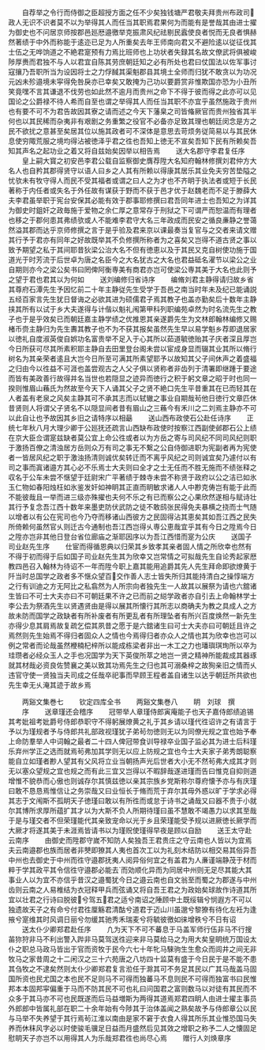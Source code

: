 <!-- { "loadSidebar": true } -->
　　自荐举之令行而侍御之臣超授方面之任不少矣独钱塘严君敬夫拜贵州布政司政人无识不识者莫不以为举得其人而任当其职焉君果何为而能有是誉哉其由进士擢为御史也不问居京师按郡邑廵厯邉徼举克振肃风纪祛剔民蠧使良者悦而无良者惧赫然著绩于中外而称能于逺迩已足为人所重矣去年王师南向君又不避险逺以従征伐其士伍之无哗饷道之不絶君寔预有力焉比班师也上功状者失録其名故文僚武将俱被峻陟厚赉而君独不与人以君宜自陈其劳庶朝廷知之必有所处也君曰仗国法以佐军事讨寇攘乃吾职所当为设因将士之力俘馘其渠魁郡县其境土全师而归犹不敢贪以为功况元凶未殄邉境未寜得免咎戾亦已幸矣又敢掩为己功以要爵赏非惟欺国亦恐为小丑所笑竟嘿不言其谦退不伐劳也如此然不逾月而贵州之命下不得于彼而得之此亦可以见国论之公爵禄不待人希而自至也谓之举得其人而任当其职不亦宜乎虽然施政于贵州也有要不可不为君告故因其寮之请而述之今天下藩臬之司皆偹厥官而贵州独省其半何也以其民稀而杂夷非有艰剧之务重繁之役官不必备亦足致其理也朝廷闵念是方之民不欲扰之意甚至矣居其位以施其政者可不深体是意思去苛烦务従简易以与其民休息使穷陬荒服之境均得沾被徳泽乎君之徃也吾知上徳无不宣矣吾知下民有所赖矣吾知其声名之起功业之着又将自兹始矣因举以相告焉
　　送大名郡守李君复任序
　　皇上嗣大寳之初安邑李君公载自监察御史膺荐陞大名知府翰林修撰刘君仲方大名人也自矜其郡得贤守以语人曰乡之人其有所赖以得康其居乐其业免夫穷苦垫隘之忧欤未有牧守得人而民不受其福者或谓之曰人之为才也不齐眀于执法者或短于长民著称于内任者或失名于外任故有谋获于野而不获于邑才优于赵魏老而不足于滕薛大夫李君虽举职于宪台安保其必能有效于郡事耶修撰曰君吾同年进士也吾知之为详其为御史时鉏奸之政毎施于爱物之余仁厚之意常存于刑狱之下可谓严而恕温而有理者也移之于郡何患其弗绩欤或人不能难李君守大名三年政成而民安之循良亷静之誉蔼然溢其郡而达乎京师修撰之言于是乎验及君来京以课最奏当复官与之交者来请文赠其行予于君亦有同年之好故既举其不负修撰所称者为之喜矣又岂得不道古贤之事以致予期望之私于其间耶昔狄梁公治大名不但有徳恵以及于其民又克自树使功施于国道光于时芳流于后世卓为唐之名臣今之大名犹古之大名也君益砥名濯节以梁公之业自期则亦今之梁公矣书曰罔俾阿衡専美有商君亦岂可使梁公専其美于大名也此则予之望于君也君其以为何如
　　送刘编修归省诗序
　　编脩刘君主静得请归故乡省其尊府石潭先生予因忆前二十年主静従先生受学于吾邑之南当时年未及纪已能诵説五经百家言先生犹日督诲之必欲其进为硕儒君子焉其教子也盖亦勤矣后十数年主静挟其所有以试于乡大夫遂得与计偕以魁礼闱第甲科列职编苑卓然为时名流先生之教子也于是乎效矣已而朝廷嘉主静学绩之优推恩其亲遂爵先生为文林郎翰林编修又赐楮币赍主静归为先生夀其教子也不为不获其报矣虽然先生早以易学魁乡荐即退居家以徳礼自度淑英俊自娯功名富贵举不足入于心其所以茹道毓徳贻其子庆者深且厚岂今日所获可尽其所素积耶主静自去田里登台阁未尝以宦成身显而辍其业其所以脩行树名为其亲荣者逺且大岂今日所至可满其所素望耶予以故知其父子间休声之着盛福之归由今以徃益不可涯也盖尝观古之人父子俱以贤称者非齿列于清署即继踵于要途而皆有美政善行故得并名当世也若隠显之迹异而徳行之积于躬文章之昭于时也同一揆则惟眉山蘓氏为然故至今天下人诵其父子之贤不絶口先生平昔重其在已而轻其在人者盖有老泉之风矣主静其可不承其志而以轼辙之事业自期哉茍他日徳行文章匹休昔贤则人将谓父子贤名不以隠显间者昔有眉山之三蘓今有禾川之二刘焉主静亦不可以此自让也予故因其乡旧之请特序以相朂
　　送山西布政使石公赴任诗序
　　正统七年秋八月大理少卿于公廵抚还疏言山西缺布政使时按察江西副使邺郡石公上绩在京大臣佥谓寔兹缺者莫公宜上命公徃或者以为方岳之寄与司风纪不同司风纪则职于激扬百僚之清浊居方岳则众万有司之事无不繋之公自侍御进职为宪副者再为宪使者一皆居风纪之职于激浊扬清则诚优矣转迁而不离乎风纪之司则诚宜矣乃遽付以有司之事而寘诸邉方其心必不乐焉士大夫则曰全才之士无任而不胜无施而不绩张释之収名于公车未尝不惬望于廷尉宋广平著绩于棘寺未尝不称贤于政府以公之洁已如氷玉仁物如春阳烛枉如氷鉴发奸如神眀其正直而眀敏求诸人人中尠克俦岂有能于此而不能彼哉且一举而进三级亦殊擢也夫何不乐之有已而察公之心果欣然遂相与赋诗壮其行予复念吾江西十数年来墨吏防伏武防之徒不敢鸱张民得免夫暴横之挠而士气随以增者以有公在宪司也今乃夺而移诸山西彼方之民固得沾其恵矣其如吾江西之民失所倚赖何虽然官乆则迁古今通制也吾江西岂得乆専公恵哉宜乎其有今日之陞焉今日之陞亦岂非其他日登台省位廊庙之渐耶因序以为吾江西惜而寔为公庆
　　送国子司业赵先生序
　　仕宦而得循恩典以归荣其乡致孝其亲者固人情之所欣幸也然有不得于初而得于后如国子司业赵先生其为欣幸又岂常情之可拟哉先生自论秀起家厯教四邑召入翰林为待诏不一年而陞今职上嘉其能用追爵其先人先生拜命即欲燎黄于阡当时总国学之政者多不惬众望百交作善人志士皆失所归其能持清白之操惇端方之行有训迪之方无阿比之私翕然为人所宗向者独先生一人故其以展祭为请也六舘诸生皆曰不可士大夫亦曰不可朝廷果不许之已而前之縂学政者亦自引去上命翰林学士李公去为祭酒先生以贤遇贤由是得以展其所懐行其所志以商确夫为教之具成人之方故未防而国学之政缺者有所补废者有所更乱者有所理坠者有所兴百度焕然一新先生亦得少息其肩焉故复疏乞偿其夙昔之愿于是六舘诸生曰可士大夫亦曰可朝廷且许之焉然则先生始焉不得归者固众人之情也今焉得归者亦众人之情也其为欣幸也岂可以例之常者而论哉虽然楩楠杞梓所以能成栋梁者非出一木工之力也璠璵琪珣所以卒为珪瓒者必经众玉人之手也况国学为天下英俊所萃之地岂一贤之精神所能裁成其器琢就其材哉必资良佐赞襄之美以致其功焉先生之归也其可溺桑梓之故狥亲旧之情而乆违官守使一贤独当夫司成之任哉卒祀事而早顾王程者盖自诸生以达乎朝廷所共欲也先生幸无乆淹其迹于故乡焉













　　两谿文集巻七
　　钦定四库全书
　　两谿文集巻八
　　眀　刘球　撰
　　序
　　送章瑾还会稽序
　　冠带举人章瑾侍郎寅庵能子也天子嘉侍郎绩追锡其考妣祖考妣爵号侍郎恭职守不得躬展燎黄之礼于其乡请以瑾代徃诏许之有请言于予以为瑾规者予与侍郎共礼部政视瑾犹子弟茍勿徳则无以为同僚光规之宜也始予奉上命防羣举人中词翰之最者二十四人俾冠带食训导禄卒业国子监必其为进士后科瑾乐弃州学正之选而就焉茍弗加其学则无以应上防规之宜也今士大夫家子弟秀朗聪察能自立如瑾者尠人望其有父风将立业当朝扬声光后世者大小无不然茍弗大成其才则无以塞众望规之宜也规之而有此三宜又岂得以不暇辞哉遂进瑾而告曰惟克自抑则道增惟不貌恭而心傲也则诚存尔其慎兹徳以亲其宗族乡党斯称尔尊府懐予亦与有庆瑾曰敢不恳恳焉惟信让之务崇哉又曰业恒长于脩而荒于弃尔其毋外惑以旷于学求必得其志于文闱斯不孤眀天子徳瑾曰敢以有所徃而或怠于诗书之诵哉又曰器不贵于小就尔其博所求厚所蕴扩其才以为大斯不负人所期待瑾曰虽不慧敢不竭愚力以求其至哉于是与瑾交者不但荣瑾能代其亲致宠命以光于乡且荣瑾能受予规以进厥徳长厥学而大厥才将遂其美于未涯焉皆请书以为瑾贶使瑾得早夜是顾以自励
　　送王太守赴云南序
　　由御史而陞郡守嵗不知防人矣独吾王君贵庄之守云南也人皆以为宜焉夫云南邉郡也族而居者非僰即獠其人夷也首次工以为礼刻木结防以相交易其俗异吾中州也去御史于中州而徃守邉郡抚夷人阅异俗何宜之有盖君为人亷谨端静茂于材而粹于学其政平其令信徃守邉郡必能去而効顺化异而为同居中州则无足尽其能大其事业人以为宜不亦信乎昔汉之邉蜀犹今日之邉云南也自文翁至而蜀之为郡遂与中州齿则云南之人易椎结为衣冠释甲兵而弦诵又将自吾王君之为政始矣球故作诗道其所宜以壮君之行诗曰脱彼兮驾五君之适兮南诏之陲顾中土既绥辑兮悯遐方不可以独遗故天子之有命兮付君徃厘觞君清酤兮道君于迈山川虽邈兮黎獠有待化左衽为逢掖兮寔维其时风调日丽兮勿缓其驰秀禾瑞麦兮将毓彼徼如徕增秩兮不日有诏
　　送太仆少卿郑君赴任序
　　凢为天下不可不蕃息于马盖军师行伍非马不行搜苖狝狩非马不利出警入跸非马莫驾送徃迎来非马莫给马之为用大矣皇眀统万国设太仆之职总马政马皆出于官而资牧于民今六七十年牝马騋驹生生愈众而闾井之间无非牧马之家昔周之十二闲汉之三十六苑唐之八坊四十监莫有盛于今日民于是不能不患其刍牧之不逮矣然则太仆少卿郑君复言涖任于滁其可不务足其民以广其马哉盖马固国所资也民尤国之本也民不足则马不可得而独蕃马不息则民不可得而独富书曰民惟邦本本固邦寜偏重于马而不防其民不可也礼曰问国君之富则数马以对徒有其民而不众多于其马亦不可也民既遂而后马益増斯为两得其道焉郑君四眀人由进士擢主事员外郎郎中皆属礼部在职二十余年始有今陟其于治体盖闻之熟矣故予与侍郎章公以民与马举不失养望于其行焉茍江淮以南由是家不窘于衣食人得其所乐其业惟恐国马失养而休秣风字必以时使骏毛骥足日益而月盛然后见其效之增职之称予二人之懐固足慰眀天子亦岂不以用得其人为乐哉郑君徃也尚尽心焉
　　赠行人刘焕章序
